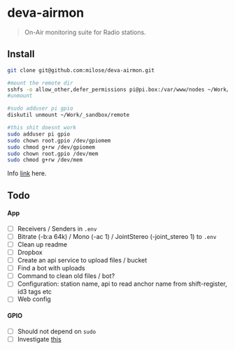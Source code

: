 # deva-airmon

> On-Air monitoring suite for Radio stations.

## Install

```bash
git clone git@github.com:milose/deva-airmon.git

#mount the remote dir
sshfs -o allow_other,defer_permissions pi@pi.box:/var/www/nodes ~/Work/_sandbox/remote
#unmount

#sudo adduser pi gpio
diskutil unmount ~/Work/_sandbox/remote

#this shit doesnt work
sudo adduser pi gpio
sudo chown root.gpio /dev/gpiomem
sudo chmod g+rw /dev/gpiomem
sudo chown root.gpio /dev/mem
sudo chmod g+rw /dev/mem
```

Info [link](http://example.com) here.

## Todo

#### App
- [ ] Receivers / Senders in `.env`
- [ ] Bitrate (-b:a 64k) / Mono (-ac 1) / JointStereo (-joint_stereo 1) to `.env`
- [ ] Clean up readme
- [ ] Dropbox
- [ ] Create an api service to upload files / bucket
- [ ] Find a bot with uploads
- [ ] Command to clean old files / bot?
- [ ] Configuration: station name, api to read anchor name from shift-register, id3 tags etc
- [ ] Web config
<!-- - [ ] Laravel Elixir -->
<!-- - [ ] Vue main -->
<!-- - [ ] Vue components -->

#### GPIO

- [ ] Should not depend on `sudo`
- [ ] Investigate [this](http://elinux.org/RPi_Tutorial_EGHS%3aGPIO_Protection_Circuits)
